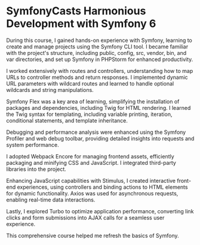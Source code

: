 SymfonyCasts Harmonious Development with Symfony 6
======================

During this course, I gained hands-on experience with Symfony, learning to create and manage projects using the Symfony CLI tool. I became familiar with the project's structure, including public, config, src, vendor, bin, and var directories, and set up Symfony in PHPStorm for enhanced productivity.

I worked extensively with routes and controllers, understanding how to map URLs to controller methods and return responses. I implemented dynamic URL parameters with wildcard routes and learned to handle optional wildcards and string manipulations.

Symfony Flex was a key area of learning, simplifying the installation of packages and dependencies, including Twig for HTML rendering. I learned the Twig syntax for templating, including variable printing, iteration, conditional statements, and template inheritance.

Debugging and performance analysis were enhanced using the Symfony Profiler and web debug toolbar, providing detailed insights into requests and system performance.

I adopted Webpack Encore for managing frontend assets, efficiently packaging and minifying CSS and JavaScript. I integrated third-party libraries into the project.

Enhancing JavaScript capabilities with Stimulus, I created interactive front-end experiences, using controllers and binding actions to HTML elements for dynamic functionality. Axios was used for asynchronous requests, enabling real-time data interactions.

Lastly, I explored Turbo to optimize application performance, converting link clicks and form submissions into AJAX calls for a seamless user experience.

This comprehensive course helped me refresh the basics of Symfony.